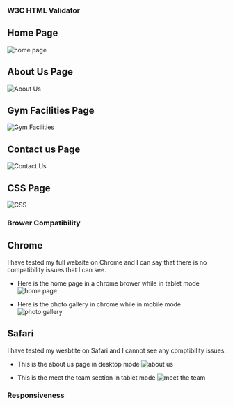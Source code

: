 ### W3C HTML Validator

## Home Page

![home page](doc/screenshots/code-validator-home-page.png)

## About Us Page

![About Us](doc/screenshots/code-validator-about-us.png)

## Gym Facilities Page

![Gym Facilities](doc/screenshots/code-validator-gym-facilities.png)

## Contact us Page

![Contact Us](doc/screenshots/code-validator-contact-us.png)

## CSS Page

![CSS](doc/screenshots/css-validation.png)


### Brower Compatibility 

## Chrome

I have tested my full website on Chrome and I can say that there is no compatibility issues that I can see. 


- Here is the home page in a chrome brower while in tablet mode 
![home page](doc/screenshots/chrome-tablet-compatibility.png)

- Here is the photo gallery in chrome while in mobile mode
![photo gallery](doc/screenshots/chrome-mobile-compatibility.png)

## Safari

I have tested my wesbtite on Safari and I cannot see any comptibility issues. 

- This is the about us page in desktop mode
![about us](doc/screenshots/safari-compatibility-desktop.png)

- This is the meet the team section in tablet mode
![meet the team](doc/screenshots/safari-meet-the-team.png)


### Responsiveness

